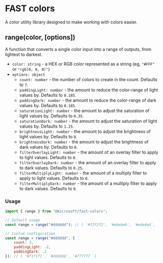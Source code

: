 # FAST colors
A color utility library designed to make working with colors easier.

## range(color, [options])
A function that converts a single color input into a range of outputs, from lightest to darkest. 
- `color: string` - a HEX or RGB color represented as a string (eg, `"#FFF"` or `"rgb(0, 0, 0)"`)
- `options: object`
    - `count: number` - the number of colors to create in the count. Defaults to `7`.
    - `paddingLight: number` - the amount to reduce the color-range of light values by. Defaults to `0.185`.
    - `paddingDark: number` - the amount to reduce the color-range of dark values by. Defaults to `0.185`.
    - `saturationLight: number` - the amount to adjust the saturation of light values by. Defaults to `0.35`.
    - `saturationDark: number` - the amount to adjust the saturation of light values by. Defaults to `1.25`.
    - `brightnessLight: number` - the amount to adjust the brightness of light values by. Defaults to `0`.
    - `brightnessDark: number` - the amount to adjust the brightness of dark values by. Defaults to `0`.
    - `filterOverlayLight: number` - the amount of an overlay filter to apply to light values. Defaults to `0`.
    - `filterOverlayDark: number` - the amount of an overlay filter to apply to dark values. Defaults to `0.25`.
    - `filterMultiplyLight: number` - the amount of a multiply filter to apply to light values. Defaults to `0`.
    - `filterMultiplyDark: number` - the amount of a multiply filter to apply to dark values. Defaults to `0`.

### Usage
```js
import { range } from "@microsoft/fast-colors";

// Default usage
const range = range("#dddddd"); // [ '#f2f2f2', '#ebebeb', '#e4e4e4', '#dddddd', '#b6b6b6', '#8f8f8f', '#696969' ]

// Custom configuration
const range = range("#dddddd", {
    count: 3,
    paddingLight: .2,
    paddingDark: .2
}); // [ '#f1f1f1`, `#dddddd`, `#777777` ]
```
